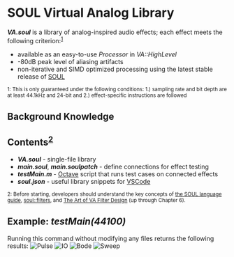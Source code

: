 # SOUL Virtual Analog Library
***VA.soul*** is a library of analog-inspired audio effects; each effect meets the following criterion:<sup>[1](#f1)</sup>
- available as an easy-to-use *Processor* in *VA::HighLevel*
- -80dB peak level of aliasing artifacts
- non-iterative and SIMD optimized processing using the latest stable release of [SOUL](https://github.com/soul-lang/SOUL)

<sub><a name="f1">1</a>: This is only guaranteed under the following conditions: 1.) sampling rate and bit depth are at least 44.1kHz and 24-bit and 2.) effect-specific instructions are followed</sub>

## Background Knowledge

## Contents<sup>[2](#f2)</sup>
- ***VA.soul*** - single-file library
- ***main.soul***, ***main.soulpatch*** - define connections for effect testing
- ***testMain.m*** - [Octave](https://www.gnu.org/software/octave/index) script that runs test cases on connected effects
- ***soul.json*** - useful library snippets for [VSCode](https://code.visualstudio.com/docs/editor/userdefinedsnippets)

<sub><a name="f2">2</a>: Before starting, developers should understand the key concepts of [the SOUL language guide](https://github.com/soul-lang/SOUL/blob/master/docs/SOUL_Language.md), [soul::filters](https://github.com/soul-lang/SOUL/blob/master/source/soul_library/soul_library_filters.soul), and [The Art of VA Filter Design](https://www.kvraudio.com/forum/viewtopic.php?t=350246) (up through Chapter 6). </sub>

## Example: *testMain(44100)*
Running this command without modifying any files returns the following results:
![Pulse](https://user-images.githubusercontent.com/42720670/134750716-e842f0a8-5329-417c-a848-25f1c27f6ba9.png)
![IO](https://user-images.githubusercontent.com/42720670/134750715-c0b01c69-a387-46f8-a178-3460fb64d75b.png)
![Bode](https://user-images.githubusercontent.com/42720670/134750714-80c45c04-65fb-4ab0-8757-d2d346345f54.png)
![Sweep](https://user-images.githubusercontent.com/42720670/134750877-431ce4a0-81c2-4be5-a508-155aa602543a.png)
